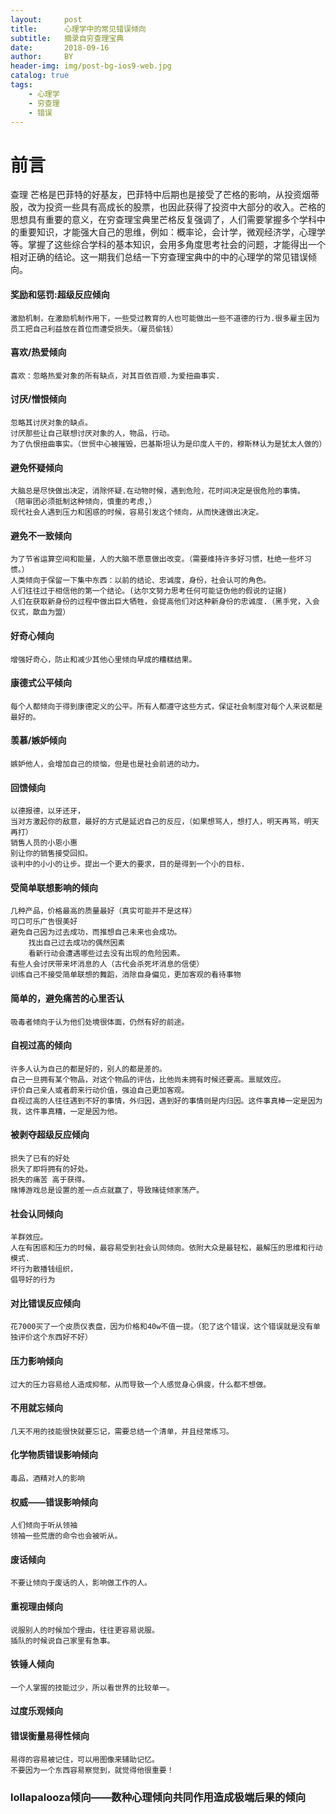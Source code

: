 ```yaml
---
layout:     post
title:      心理学中的常见错误倾向
subtitle:   摘录自穷查理宝典
date:       2018-09-16
author:     BY
header-img: img/post-bg-ios9-web.jpg
catalog: true
tags:
    - 心理学
    - 穷查理
    - 错误
---
```

# 前言
查理 芒格是巴菲特的好基友，巴菲特中后期也是接受了芒格的影响，从投资烟蒂股，改为投资一些具有高成长的股票，也因此获得了投资中大部分的收入。芒格的思想具有重要的意义，在穷查理宝典里芒格反复强调了，人们需要掌握多个学科中的重要知识，才能强大自己的思维，例如：概率论，会计学，微观经济学，心理学等。掌握了这些综合学科的基本知识，会用多角度思考社会的问题，才能得出一个相对正确的结论。这一期我们总结一下穷查理宝典中的中的心理学的常见错误倾向。


#### 奖励和惩罚:超级反应倾向

    激励机制，在激励机制作用下，一些受过教育的人也可能做出一些不道德的行为.很多雇主因为员工把自己利益放在首位而遭受损失。（雇员偷钱）
#### 喜欢/热爱倾向
    喜欢：忽略热爱对象的所有缺点，对其百依百顺.为爱扭曲事实.

#### 讨厌/憎恨倾向
    忽略其讨厌对象的缺点。
    讨厌那些让自己联想讨厌对象的人，物品，行动。
    为了仇恨扭曲事实。（世贸中心被摧毁，巴基斯坦认为是印度人干的，穆斯林认为是犹太人做的）

#### 避免怀疑倾向
    大脑总是尽快做出决定，消除怀疑.在动物时候，遇到危险，花时间决定是很危险的事情。
    （陪审团必须抵制这种倾向，慎重的考虑,）
    现代社会人遇到压力和困惑的时候，容易引发这个倾向，从而快速做出决定。
#### 避免不一致倾向
    为了节省运算空间和能量，人的大脑不愿意做出改变。（需要维持许多好习惯，杜绝一些坏习惯。）
    人类倾向于保留一下集中东西：以前的结论、忠诚度，身份，社会认可的角色。
    人们往往过于相信他的第一个结论。(达尔文努力思考任何可能证伪他的假说的证据)
    人们在获取新身份的过程中做出巨大牺牲，会提高他们对这种新身份的忠诚度.（黑手党，入会仪式，歃血为盟）
#### 好奇心倾向
    增强好奇心，防止和减少其他心里倾向早成的糟糕结果。
#### 康德式公平倾向
    每个人都倾向于得到康德定义的公平。所有人都遵守这些方式，保证社会制度对每个人来说都是最好的。
#### 羡慕/嫉妒倾向
    嫉妒他人，会增加自己的烦恼，但是也是社会前进的动力。
#### 回馈倾向
    以德报德，以牙还牙，
    当对方激起你的敌意，最好的方式是延迟自己的反应，（如果想骂人，想打人，明天再骂，明天再打）
    销售人员的小恩小惠
    别让你的销售接受回扣。
    谈判中的小小的让步。提出一个更大的要求，目的是得到一个小的目标.
#### 受简单联想影响的倾向
    几种产品，价格最高的质量最好（真实可能并不是这样）
    可口可乐广告很美好
    避免自己因为过去成功，而推想自己未来也会成功。
        找出自己过去成功的偶然因素
        看新行动会遭遇哪些过去没有出现的危险因素。
    有些人会讨厌带来坏消息的人（古代会杀死坏消息的信使）
    训练自己不接受简单联想的舞蹈，消除自身偏见，更加客观的看待事物
#### 简单的，避免痛苦的心里否认
    吸毒者倾向于认为他们处境很体面，仍然有好的前途。

#### 自视过高的倾向
    许多人认为自己的都是好的，别人的都是差的。
    自己一旦拥有某个物品，对这个物品的评估，比他尚未拥有时候还要高。禀赋效应。
    评价自己亲人或者蔚来行动价值，强迫自己更加客观。
    自视过高的人往往遇到不好的事情，外归因，遇到好的事情则是内归因。这件事真棒一定是因为我，这件事真糟，一定是因为他。


#### 被剥夺超级反应倾向
    损失了已有的好处
    损失了即将拥有的好处。
    损失的痛苦 高于获得。
    赌博游戏总是设置的差一点点就赢了，导致赌徒倾家荡产。

#### 社会认同倾向

    羊群效应。
    人在有困惑和压力的时候，最容易受到社会认同倾向。依附大众是最轻松，最解压的思维和行动模式.
    坏行为散播钱组织，
    倡导好的行为

#### 对比错误反应倾向
    花7000买了一个皮质仪表盘，因为价格和40w不值一提。（犯了这个错误，这个错误就是没有单独评价这个东西好不好）



#### 压力影响倾向
    过大的压力容易给人造成抑郁，从而导致一个人感觉身心俱疲，什么都不想做。



#### 不用就忘倾向
    几天不用的技能很快就要忘记，需要总结一个清单，并且经常练习。

#### 化学物质错误影响倾向
    毒品，酒精对人的影响

#### 权威——错误影响倾向
    人们倾向于听从领袖
    领袖一些荒唐的命令也会被听从。

#### 废话倾向
    不要让倾向于废话的人，影响做工作的人。
#### 重视理由倾向
    说服别人的时候加个理由，往往更容易说服。
    插队的时候说自己家里有急事。

#### 铁锤人倾向
    一个人掌握的技能过少，所以看世界的比较单一。
#### 过度乐观倾向
#### 错误衡量易得性倾向
    易得的容易被记住，可以用图像来辅助记忆。
    不要因为一个东西容易察觉到，就觉得他很重要！

### lollapalooza倾向——数种心理倾向共同作用造成极端后果的倾向

